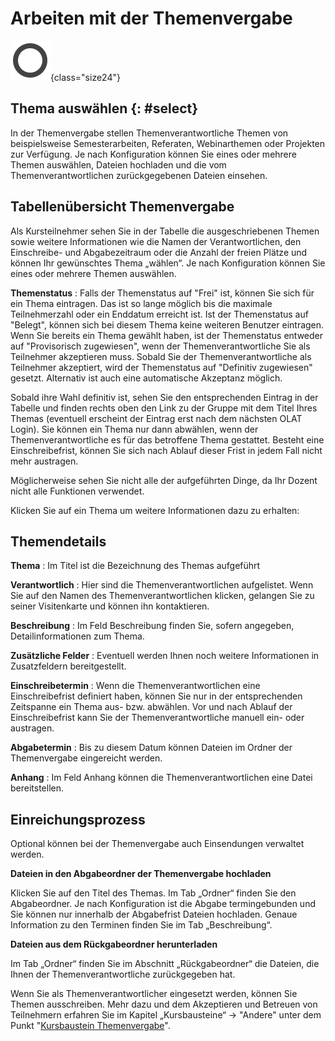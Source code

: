 # Arbeiten mit der Themenvergabe

![](assets/projectbroker.png){class="size24"}

## Thema auswählen {: #select}

In der Themenvergabe stellen Themenverantwortliche Themen von beispielsweise
Semesterarbeiten, Referaten, Webinarthemen oder Projekten zur Verfügung. Je
nach Konfiguration können Sie eines oder mehrere Themen auswählen, Dateien
hochladen und die vom Themenverantwortlichen zurückgegebenen Dateien einsehen.

## Tabellenübersicht Themenvergabe

Als Kursteilnehmer sehen Sie in der Tabelle die ausgeschriebenen Themen sowie
weitere Informationen wie die Namen der Verantwortlichen, den Einschreibe- und
Abgabezeitraum oder die Anzahl der freien Plätze und können Ihr gewünschtes
Thema „wählen“. Je nach Konfiguration können Sie eines oder mehrere Themen
auswählen.

 **Themenstatus** : Falls der Themenstatus auf "Frei" ist, können Sie sich für
ein Thema eintragen. Das ist so lange möglich bis die maximale Teilnehmerzahl
oder ein Enddatum erreicht ist. Ist der Themenstatus auf "Belegt", können sich
bei diesem Thema keine weiteren Benutzer eintragen. Wenn Sie bereits ein Thema
gewählt haben, ist der Themenstatus entweder auf "Provisorisch zugewiesen",
wenn der Themenverantwortliche Sie als Teilnehmer akzeptieren muss. Sobald Sie
der Themenverantwortliche als Teilnehmer akzeptiert, wird der Themenstatus auf
"Definitiv zugewiesen" gesetzt. Alternativ ist auch eine automatische
Akzeptanz möglich.

Sobald ihre Wahl definitiv ist, sehen Sie den entsprechenden Eintrag in der
Tabelle und finden rechts oben den Link zu der Gruppe mit dem Titel Ihres
Themas (eventuell erscheint der Eintrag erst nach dem nächsten OLAT Login).
Sie können ein Thema nur dann abwählen, wenn der Themenverantwortliche es für
das betroffene Thema gestattet. Besteht eine Einschreibefrist, können Sie sich
nach Ablauf dieser Frist in jedem Fall nicht mehr austragen.

Möglicherweise sehen Sie nicht alle der aufgeführten Dinge, da Ihr Dozent
nicht alle Funktionen verwendet.

Klicken Sie auf ein Thema um weitere Informationen dazu zu erhalten:

## Themendetails

 **Thema** : Im Titel ist die Bezeichnung des Themas aufgeführt

 **Verantwortlich** : Hier sind die Themenverantwortlichen aufgelistet. Wenn
Sie auf den Namen des Themenverantwortlichen klicken, gelangen Sie zu seiner
Visitenkarte und können ihn kontaktieren.

 **Beschreibung** : Im Feld Beschreibung finden Sie, sofern angegeben,
Detailinformationen zum Thema.

 **Zusätzliche Felder** : Eventuell werden Ihnen noch weitere Informationen in
Zusatzfeldern bereitgestellt.  

 **Einschreibetermin** : Wenn die Themenverantwortlichen eine Einschreibefrist
definiert haben, können Sie nur in der entsprechenden Zeitspanne ein Thema
aus- bzw. abwählen. Vor und nach Ablauf der Einschreibefrist kann Sie der
Themenverantwortliche manuell ein- oder austragen.

 **Abgabetermin** : Bis zu diesem Datum können Dateien im Ordner der
Themenvergabe eingereicht werden.

 **Anhang** : Im Feld Anhang können die Themenverantwortlichen eine Datei
bereitstellen.

## Einreichungsprozess

Optional können bei der Themenvergabe auch Einsendungen verwaltet werden.

**Dateien in den Abgabeordner der Themenvergabe hochladen**

Klicken Sie auf den Titel des Themas. Im Tab „Ordner“ finden Sie den
Abgabeordner. Je nach Konfiguration ist die Abgabe termingebunden und Sie
können nur innerhalb der Abgabefrist Dateien hochladen. Genaue Information zu
den Terminen finden Sie im Tab „Beschreibung“.

**Dateien aus dem Rückgabeordner herunterladen**

Im Tab „Ordner“ finden Sie im Abschnitt „Rückgabeordner“ die Dateien, die
Ihnen der Themenverantwortliche zurückgegeben hat.

Wenn Sie als Themenverantwortlicher eingesetzt werden, können Sie Themen
ausschreiben. Mehr dazu und dem Akzeptieren und Betreuen von Teilnehmern
erfahren Sie im Kapitel „Kursbausteine“ → "Andere" unter dem Punkt
"[Kursbaustein Themenvergabe](../course_elements/Other.de.md#Andere-_bb_themenvergabe)".
